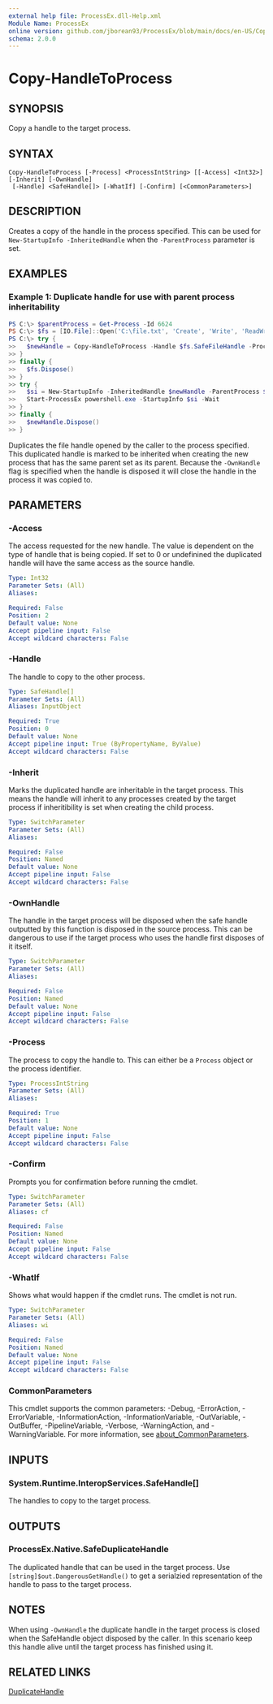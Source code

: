 ```yaml
---
external help file: ProcessEx.dll-Help.xml
Module Name: ProcessEx
online version: github.com/jborean93/ProcessEx/blob/main/docs/en-US/Copy-HandleToProcess.md
schema: 2.0.0
---
```


# Copy-HandleToProcess

## SYNOPSIS
Copy a handle to the target process.

## SYNTAX

```
Copy-HandleToProcess [-Process] <ProcessIntString> [[-Access] <Int32>] [-Inherit] [-OwnHandle]
 [-Handle] <SafeHandle[]> [-WhatIf] [-Confirm] [<CommonParameters>]
```

## DESCRIPTION
Creates a copy of the handle in the process specified.
This can be used for `New-StartupInfo -InheritedHandle` when the `-ParentProcess` parameter is set.

## EXAMPLES

### Example 1: Duplicate handle for use with parent process inheritability
```powershell
PS C:\> $parentProcess = Get-Process -Id 6624
PS C:\> $fs = [IO.File]::Open('C:\file.txt', 'Create', 'Write', 'ReadWrite')
PS C:\> try {
>>   $newHandle = Copy-HandleToProcess -Handle $fs.SafeFileHandle -Process $parentProcess -OwnHandle
>> }
>> finally {
>>   $fs.Dispose()
>> }
>> try {
>>   $si = New-StartupInfo -InheritedHandle $newHandle -ParentProcess $parentProcess
>>   Start-ProcessEx powershell.exe -StartupInfo $si -Wait
>> }
>> finally {
>>   $newHandle.Dispose()
>> }
```

Duplicates the file handle opened by the caller to the process specified.
This duplicated handle is marked to be inherited when creating the new process that has the same parent set as its parent.
Because the `-OwnHandle` flag is specified when the handle is disposed it will close the handle in the process it was copied to.

## PARAMETERS

### -Access
The access requested for the new handle.
The value is dependent on the type of handle that is being copied.
If set to 0 or undefinined the duplicated handle will have the same access as the source handle.

```yaml
Type: Int32
Parameter Sets: (All)
Aliases:

Required: False
Position: 2
Default value: None
Accept pipeline input: False
Accept wildcard characters: False
```

### -Handle
The handle to copy to the other process.

```yaml
Type: SafeHandle[]
Parameter Sets: (All)
Aliases: InputObject

Required: True
Position: 0
Default value: None
Accept pipeline input: True (ByPropertyName, ByValue)
Accept wildcard characters: False
```

### -Inherit
Marks the duplicated handle are inheritable in the target process.
This means the handle will inherit to any processes created by the target process if inheritibility is set when creating the child process.

```yaml
Type: SwitchParameter
Parameter Sets: (All)
Aliases:

Required: False
Position: Named
Default value: None
Accept pipeline input: False
Accept wildcard characters: False
```

### -OwnHandle
The handle in the target process will be disposed when the safe handle outputted by this function is disposed in the source process.
This can be dangerous to use if the target process who uses the handle first disposes of it itself.

```yaml
Type: SwitchParameter
Parameter Sets: (All)
Aliases:

Required: False
Position: Named
Default value: None
Accept pipeline input: False
Accept wildcard characters: False
```

### -Process
The process to copy the handle to.
This can either be a `Process` object or the process identifier.

```yaml
Type: ProcessIntString
Parameter Sets: (All)
Aliases:

Required: True
Position: 1
Default value: None
Accept pipeline input: False
Accept wildcard characters: False
```

### -Confirm
Prompts you for confirmation before running the cmdlet.

```yaml
Type: SwitchParameter
Parameter Sets: (All)
Aliases: cf

Required: False
Position: Named
Default value: None
Accept pipeline input: False
Accept wildcard characters: False
```

### -WhatIf
Shows what would happen if the cmdlet runs.
The cmdlet is not run.

```yaml
Type: SwitchParameter
Parameter Sets: (All)
Aliases: wi

Required: False
Position: Named
Default value: None
Accept pipeline input: False
Accept wildcard characters: False
```

### CommonParameters
This cmdlet supports the common parameters: -Debug, -ErrorAction, -ErrorVariable, -InformationAction, -InformationVariable, -OutVariable, -OutBuffer, -PipelineVariable, -Verbose, -WarningAction, and -WarningVariable. For more information, see [about_CommonParameters](http://go.microsoft.com/fwlink/?LinkID=113216).

## INPUTS

### System.Runtime.InteropServices.SafeHandle[]
The handles to copy to the target process.

## OUTPUTS

### ProcessEx.Native.SafeDuplicateHandle
The duplicated handle that can be used in the target process.
Use `[string]$out.DangerousGetHandle()` to get a serialzied representation of the handle to pass to the target process.

## NOTES

When using `-OwnHandle` the duplicate handle in the target process is closed when the SafeHandle object disposed by the caller.
In this scenario keep this handle alive until the target process has finished using it.

## RELATED LINKS

[DuplicateHandle](https://docs.microsoft.com/en-us/windows/win32/api/handleapi/nf-handleapi-duplicatehandle)
